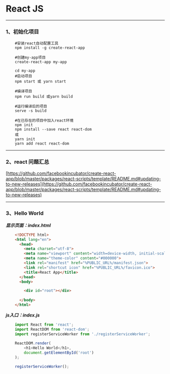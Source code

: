 # React JS
---

### 1、初始化项目

```
    #安装react自动配置工具
    npm install -g create-react-app
    
    #创建my-app项目
    create-react-app my-app
    
    cd my-app
    #启动项目
    npm start 或 yarn start
    
    #编译项目
    npm run build 或yarn build
    
    #运行编译后的项目
    serve -s build

    #在已存在的项目中加入react环境
    npm init
    npm install --save react react-dom
    或
    yarn init
    yarn add react react-dom

```

---

### 2、react 问题汇总

[https://github.com/facebookincubator/create-react-app/blob/master/packages/react-scripts/template/README.md#updating-to-new-releases](https://github.com/facebookincubator/create-react-app/blob/master/packages/react-scripts/template/README.md#updating-to-new-releases)


---

### 3、Hello World

***显示页面：index.html***
```html
    <!DOCTYPE html>
    <html lang="en">
      <head>
        <meta charset="utf-8">
        <meta name="viewport" content="width=device-width, initial-scale=1, shrink-to-fit=no">
        <meta name="theme-color" content="#000000">
        <link rel="manifest" href="%PUBLIC_URL%/manifest.json">
        <link rel="shortcut icon" href="%PUBLIC_URL%/favicon.ico">
        <title>React App</title>
      </head>
      <body>

        <div id="root"></div>
    
      </body>
    </html>
```
***js入口：index.js***
```js
    import React from 'react';
    import ReactDOM from 'react-dom';
    import registerServiceWorker from './registerServiceWorker';
    
    ReactDOM.render(
        <h1>Hello World</h1>, 
        document.getElementById('root')
    );

    registerServiceWorker();

```





